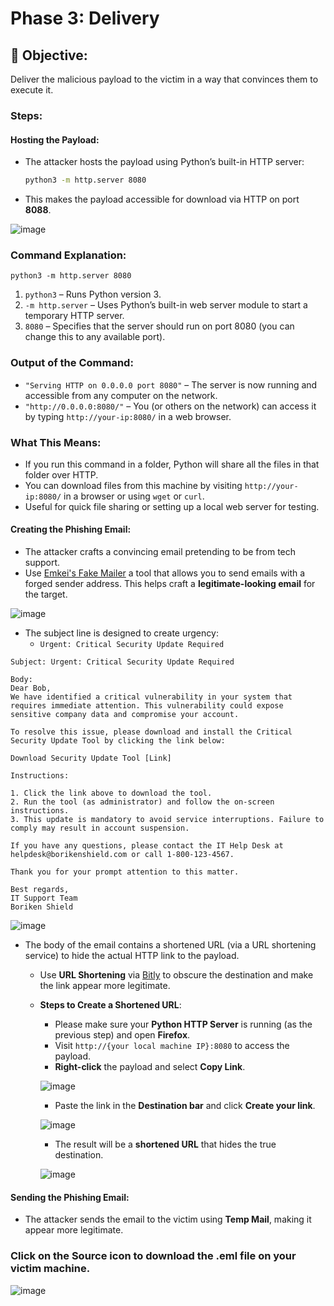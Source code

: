 # Phase 3: Delivery

## 🌟 Objective:
Deliver the malicious payload to the victim in a way that convinces them to execute it.

### Steps:
#### Hosting the Payload:
- The attacker hosts the payload using Python’s built-in HTTP server:
  ```bash
  python3 -m http.server 8080
  ```
- This makes the payload accessible for download via HTTP on port **8088**.

![image](https://github.com/user-attachments/assets/1c66b5c9-4f4c-4285-8f5a-d86b5a14c244)

### Command Explanation:

```
python3 -m http.server 8080
```

1. `python3` – Runs Python version 3.
2. `-m http.server` – Uses Python’s built-in web server module to start a temporary HTTP server.
3. `8080` – Specifies that the server should run on port 8080 (you can change this to any available port).

### Output of the Command:

  - `"Serving HTTP on 0.0.0.0 port 8080"` – The server is now running and accessible from any computer on the network.
  - `"http://0.0.0.0:8080/"` – You (or others on the network) can access it by typing `http://your-ip:8080/` in a web browser.

### What This Means:

  - If you run this command in a folder, Python will share all the files in that folder over HTTP.
  - You can download files from this machine by visiting `http://your-ip:8080/` in a browser or using `wget` or `curl`.
  - Useful for quick file sharing or setting up a local web server for testing.

#### Creating the Phishing Email:
- The attacker crafts a convincing email pretending to be from tech support.
- Use [Emkei's Fake Mailer](https://emkei.cz/) a tool that allows you to send emails with a forged sender address. This helps craft a **legitimate-looking email** for the target.

![image](https://github.com/user-attachments/assets/48236a67-3e18-43c9-b808-2f1b0ffcca06)

- The subject line is designed to create urgency:
  - `Urgent: Critical Security Update Required`
```
Subject: Urgent: Critical Security Update Required

Body:
Dear Bob,
We have identified a critical vulnerability in your system that requires immediate attention. This vulnerability could expose sensitive company data and compromise your account.

To resolve this issue, please download and install the Critical Security Update Tool by clicking the link below:

Download Security Update Tool [Link]

Instructions:

1. Click the link above to download the tool.
2. Run the tool (as administrator) and follow the on-screen instructions.
3. This update is mandatory to avoid service interruptions. Failure to comply may result in account suspension.

If you have any questions, please contact the IT Help Desk at helpdesk@borikenshield.com or call 1-800-123-4567.

Thank you for your prompt attention to this matter.

Best regards,
IT Support Team
Boriken Shield
```

![image](https://github.com/user-attachments/assets/41995845-6222-411f-9c5d-cceff97325a0)

- The body of the email contains a shortened URL (via a URL shortening service) to hide the actual HTTP link to the payload.
    - Use **URL Shortening** via [Bitly](https://app.bitly.com/Bp21hrdeijm/links) to obscure the destination and make the link appear more legitimate.
    - **Steps to Create a Shortened URL**:
        - Please make sure your **Python HTTP Server** is running (as the previous step) and open **Firefox**.
        - Visit `http://{your local machine IP}:8080` to access the payload.
        - **Right-click** the payload and select **Copy Link**.
       
        ![image](https://github.com/user-attachments/assets/f006f266-2f33-4bad-a03c-d92c6434114d)
       
        -  Paste the link in the **Destination bar** and click **Create your link**.

        ![image](https://github.com/user-attachments/assets/609b9635-e0ae-4093-892a-cbc903c350ab)

        - The result will be a **shortened URL** that hides the true destination.

        ![image](https://github.com/user-attachments/assets/5336073a-5b71-46d0-88e1-5feb09225061)

#### Sending the Phishing Email:
- The attacker sends the email to the victim using **Temp Mail**, making it appear more legitimate.

### Click on the Source icon to download the .eml file on your victim machine.

![image](https://github.com/user-attachments/assets/c145f18d-6821-4f98-a388-adcaac20a233)
